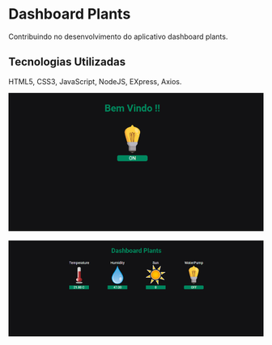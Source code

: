 # Dashboard Plants
Contribuindo no desenvolvimento do aplicativo dashboard plants.

## Tecnologias Utilizadas
HTML5, CSS3, JavaScript, NodeJS, EXpress, Axios.

<p>
  <img src=".github/pageOne.png">
</p>

<p>
  <img src=".github/pageTwo.png">
</p>













 

